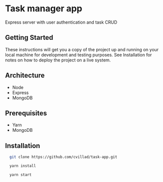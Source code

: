 # Task manager app

Express server with user authentication and task CRUD

## Getting Started

These instructions will get you a copy of the project up and running on your local machine for development and testing purposes. See Installation for notes on how to deploy the project on a live system.

## Architecture

- Node
- Express
- MongoDB

## Prerequisites

- Yarn
- MongoDB

## Installation

```bash
  git clone https://github.com/cvillad/task-app.git

  yarn install

  yarn start
```
